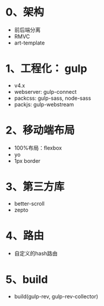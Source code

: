 # 0、架构
- 前后端分离
- RMVC
- art-template

# 1、工程化： gulp
- v4.x
- webserver: gulp-connect
- packcss: gulp-sass, node-sass
- packjs: gulp-webstream

# 2、移动端布局
- 100%布局：flexbox
- yo
- 1px border

# 3、第三方库
- better-scroll
- zepto

# 4、路由
- 自定义的hash路由

# 5、build
- build(gulp-rev, gulp-rev-collector)
